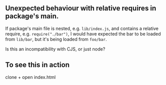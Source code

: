 ## Unexpected behaviour with relative requires in package's main.

If package's main file is nested, e.g. `lib/index.js`, and contains a relative require, e.g. `require("./bar")`, I would have expected the bar to be loaded from `lib/bar`, but it's being loaded from `foo/bar`.

Is this an incompatibility with CJS, or just node?

## To see this in action

clone + open index.html